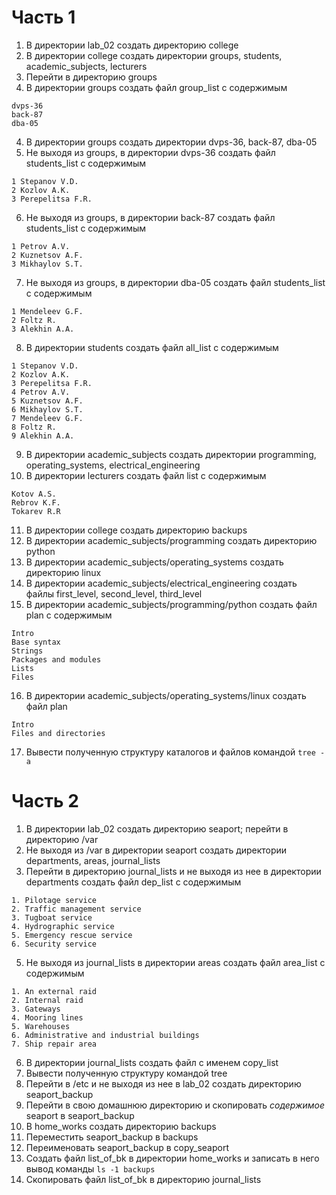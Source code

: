 # Часть 1
1) В директории lab_02 создать директорию college
2) В директории college создать директории groups, students, academic_subjects, lecturers
3) Перейти в директорию groups
4) В директории groups создать файл group_list с содержимым
```
dvps-36
back-87
dba-05
```
4) В директории groups создать директории dvps-36, back-87, dba-05
5) Не выходя из groups, в директории dvps-36 создать файл students_list с содержимым
```
1 Stepanov V.D.
2 Kozlov A.K.
3 Perepelitsa F.R.
```
6) Не выходя из groups, в директории back-87 создать файл students_list с содержимым
```
1 Petrov A.V.
2 Kuznetsov A.F.
3 Mikhaylov S.T.
```
7) Не выходя из groups, в директории dba-05 создать файл students_list с содержимым
```
1 Mendeleev G.F.
2 Foltz R.
3 Alekhin A.A.
```
8) В директории students создать файл all_list с содержимым
```
1 Stepanov V.D.
2 Kozlov A.K.
3 Perepelitsa F.R.
4 Petrov A.V.
5 Kuznetsov A.F.
6 Mikhaylov S.T.
7 Mendeleev G.F.
8 Foltz R.
9 Alekhin A.A.
```
9) В директории academic_subjects создать директории programming, operating_systems, electrical_engineering
10) В директории lecturers создать файл list с содержимым
```
Kotov A.S.
Rebrov K.F.
Tokarev R.R
```
11) В директории college создать директорию backups
12) В директории academic_subjects/programming создать директорию python
13) В директории academic_subjects/operating_systems создать директорию linux
14) В директории academic_subjects/electrical_engineering создать файлы first_level, second_level, third_level
15) В директории academic_subjects/programming/python создать файл plan с содержимым
```
Intro
Base syntax
Strings
Packages and modules
Lists
Files
```
16) В директории academic_subjects/operating_systems/linux создать файл plan
```
Intro
Files and directories
```
17) Вывести полученную структуру каталогов и файлов командой ```tree -a```
# Часть 2
1) В директории lab_02 создать директорию seaport; перейти в директорию /var
3) Не выходя из /var в директории seaport создать директории departments, areas, journal_lists
4) Перейти в директорию journal_lists и не выходя из нее в директории departments создать файл dep_list с содержимым
```
1. Pilotage service
2. Traffic management service
3. Tugboat service
4. Hydrographic service
5. Emergency rescue service
6. Security service
```
5) Не выходя из journal_lists в директории areas создать файл area_list с содержимым
```
1. An external raid
2. Internal raid
3. Gateways
4. Mooring lines
5. Warehouses
6. Administrative and industrial buildings
7. Ship repair area
```
6) В директории journal_lists создать файл с именем copy_list 
7) Вывести полученную структуру командой tree
8) Перейти в /etc и не выходя из нее в lab_02 создать директорию seaport_backup
9) Перейти в свою домашнюю директорию и скопировать _содержимое_ seaport в seaport_backup
10) В home_works создать директорию backups
11) Переместить seaport_backup в backups
12) Переименовать seaport_backup в copy_seaport 
13) Создать файл list_of_bk в директории home_works и записать в него вывод команды ```ls -1 backups```
14) Скопировать файл list_of_bk в директорию journal_lists
